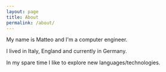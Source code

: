 ```yaml
---
layout: page
title: About
permalink: /about/
---
```


My name is Matteo and I'm a computer engineer.

I lived in Italy, England and currently in Germany.

In my spare time I like to explore new languages/technologies.
